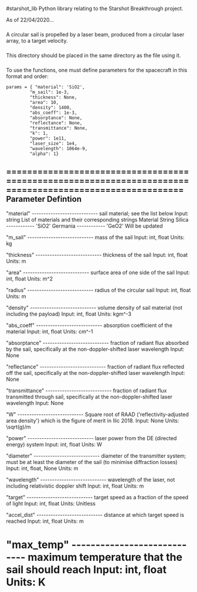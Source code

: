 #starshot_lib
Python library relating to the Starshot Breakthrough project.

As of 22/04/2020...

###
A circular sail is propelled by a laser beam, produced from a circular laser array, to a target velocity.
###

###

This directory should be placed in the same directory as the file using it.

###

To use the functions, one must define parameters for the spacecraft in this format and order:
	
	params = { "material": 'SiO2',
			 "m_sail": 1e-3,
			 "thickness": None,
			 "area": 10,
			 "density": 1400,
			 "abs_coeff": 1e-3,
			 "absorptance": None,
			 "reflectance": None,
			 "transmittance": None,
			 "k": 1,
			 "power": 1e11,
			 "laser_size": 1e4, 
			 "wavelength": 1064e-9,
			 "alpha": 1}

========================================================================================================
Parameter							Defintion
--------------------------------------------------------------------------------------------------------------------------------------------------------------------------------------
"material"  	---------------------------- 	sail material; see the list below
								Input: 	string
								List of materials and their corresponding strings
       			 						Material              	String
        			 						Silica    	------------ 'SiO2'
									Germania ------------ 'GeO2'
        			 						Will be updated
									
"m_sail"     	---------------------------- 	mass of the sail
								Input:	int, float
								Units:	kg
								
"thickness"	----------------------------		thickness of the sail
								Input:	int, float
								Units:	m

"area"		----------------------------		surface area of one side of the sail
								Input:	int, float
								Units:	m^2
								
"radius"		----------------------------		radius of the circular sail
								Input:	int, float
								Units:	m
								
"density"		----------------------------		volume density of sail material (not including the payload)
								Input:	int, float
								Units:	kgm^-3

"abs_coeff"	----------------------------		absorption coefficient of the material
								Input:	int, float
								Units:	cm^-1
								
"absorptance"	----------------------------		fraction of radiant flux absorbed by the sail, specifically at the non-doppler-shifted laser wavelength
								Input:	None
								
"reflectance"	----------------------------		fraction of radiant flux reflected off the sail, specifically at the non-doppler-shifted laser wavelength
								Input:	None
								
"transmittance"	----------------------------		fraction of radiant flux transmitted through sail, specifically at the non-doppler-shifted laser wavelength
								Input:	None
								
"W"			----------------------------		Square root of RAAD ('reflectivity-adjusted area density') which is the figure of merit in Ilic 2018.
								Input:	None
								Units:	\sqrt(g)/m
								
"power"		----------------------------		laser power from the DE (directed energy) system
								Input:	int, float
								Units:	W

"diameter"		----------------------------		diameter of the transmitter system; must be at least the diameter of the sail (to minimise diffraction losses)
								Input:	int, float, None
								Units:	m

"wavelength"	----------------------------		wavelength of the laser, not including relativistic doppler shift
								Input:	int, float
								Units:	m
								
"target"		----------------------------		target speed as a fraction of the speed of light
								Input:	int, float
								Units:	Unitless
								
"accel_dist"	----------------------------		distance at which target speed is reached
								Input:	int, float
								Units:	m
								
"max_temp"	----------------------------		maximum temperature that the sail should reach
								Input:	int, float
								Units:	K
========================================================================================================

